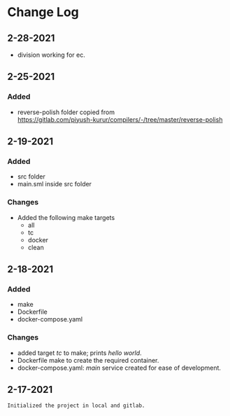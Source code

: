 # Change Log

## 2-28-2021
- division working for ec. 
## 2-25-2021

### Added
- reverse-polish folder copied from <br>
  https://gitlab.com/piyush-kurur/compilers/-/tree/master/reverse-polish
## 2-19-2021

### Added
- src folder
- main.sml inside src folder

### Changes
- Added the following make targets
  - all
  - tc
  - docker
  - clean

## 2-18-2021
### Added
- make
- Dockerfile
- docker-compose.yaml
### Changes
- added target _tc_ to make; prints _hello world_.
- Dockerfile make to create the required container.
- docker-compose.yaml: _main_ service created for ease of development.
## 2-17-2021
    Initialized the project in local and gitlab.